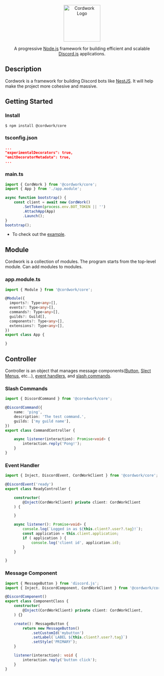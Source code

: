 <p align="center">
  <img src="https://avatars.githubusercontent.com/u/108444461" width="120" alt="Cordwork Logo" />
</p>

<p align="center">
  A progressive <a href="https://nodejs.org/">Node.js</a> framework for building efficient and scalable <a href="https://discord.js.org/">Discord.js</a> applications.
</p>


## Description

Cordwork is a framework for building Discord bots like [NestJS](https://nestjs.com/). It will help make the project more cohesive and massive.


## Getting Started

### Install
```
$ npm install @cordwork/core
```

### tsconfig.json
```json
...
"experimentalDecorators": true,
"emitDecoratorMetadata": true,
...
```

### main.ts
```typescript
import { CordWork } from '@cordwork/core';
import { App } from './app.module';

async function bootstrap() {
	const client = await new CordWork()
		.SetToken(process.env.BOT_TOKEN || '')
		.AttachApp(App)
		.Launch();
}
bootstrap();
```

* To check out the [example](/examples/).


## Module

Cordwork is a collection of modules. The program starts from the top-level module. Can add modules to modules.

### app.module.ts

```typescript
import { Module } from '@cordwork/core';

@Module({
  imports?: Type<any>[],
  events?: Type<any>[],
  commands?: Type<any>[],
  guilds?: Guild[],
  components?: Type<any>[],
  extensions?: Type<any>[],
})
export class App {

}
```

## Controller

Controller is an object that manages message components([Button](https://discordjs.guide/interactions/buttons.html), [Slect Menus](https://discordjs.guide/interactions/select-menus.html), etc...), [event handlers](https://discordjs.guide/creating-your-bot/event-handling.html), and [slash commands](https://discordjs.guide/interactions/slash-commands.html).

### Slash Commands
```typescript
import { DiscordCommand } from '@coredwork/core';

@DiscordCommand({
	name: 'ping',
	description: 'The test command.',
	guilds: ['my guild name'],
})
export class CommandController {

	async listener(interaction): Promise<void> {
		interaction.reply('Pong!');
	}
}
```

### Event Handler
```typescript
import { Inject, DiscordEvent, CordWorkClient } from '@cordwork/core';

@DiscordEvent('ready')
export class ReadyController {

	constructor(
		@Inject(CordWorkClient) private client: CordWorkClient
	) {

	}

	async listener(): Promise<void> {
		console.log(`Logged in as ${this.client?.user?.tag}!`);
		const application = this.client.application;
		if ( application ) {
			console.log('client id', application.id);
		}
	}

}
```

### Message Component

```typescript
import { MessageButton } from 'discord.js';
import { Inject, DiscordComponent, CordWorkClient } from '@cordwork/core';

@DiscordComponent()
export class ComponentClass {
	constructor(
		@Inject(CordWorkClient) private client: CordWorkClient,
	) {}

	create(): MessageButton {
		return new MessageButton()
			.setCustomId('mybutton')
			.setLabel(`LABEL ${this.client?.user?.tag}`)
			.setStyle('PRIMARY');
	}

	listener(interaction): void {
		interaction.reply('button click');
	}
}
```

